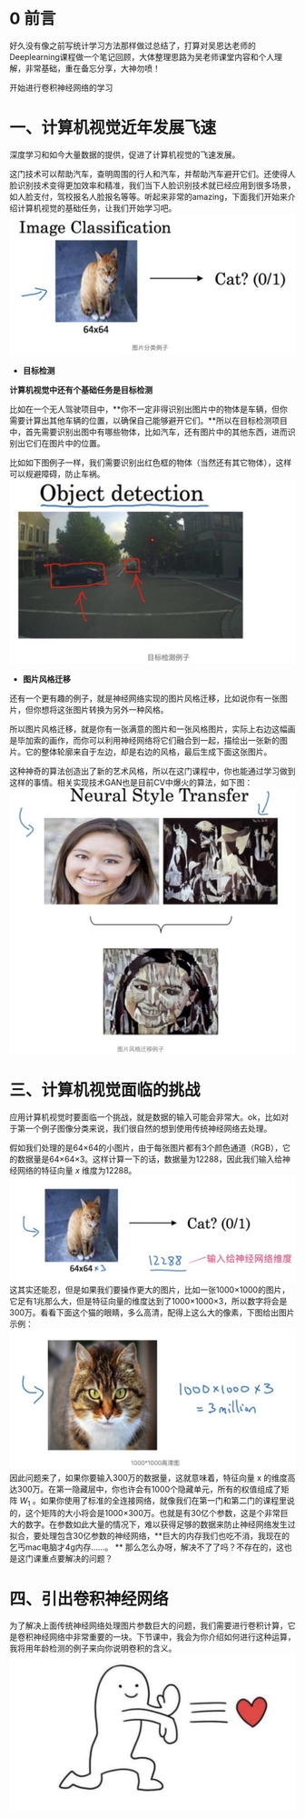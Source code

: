 # 0 前言
好久没有像之前写统计学习方法那样做过总结了，打算对吴恩达老师的Deeplearning课程做一个笔记回顾，大体整理思路为吴老师课堂内容和个人理解，非常基础，重在备忘分享，大神勿喷！

开始进行卷积神经网络的学习

# 一、计算机视觉近年发展飞速
深度学习和如今大量数据的提供，促进了计算机视觉的飞速发展。

这门技术可以帮助汽车，查明周围的行人和汽车，并帮助汽车避开它们。还使得人脸识别技术变得更加效率和精准，我们当下人脸识别技术就已经应用到很多场景，如人脸支付，驾校报名人脸报名等等。听起来非常的amazing，下面我们开始来介绍计算机视觉的基础任务，让我们开始学习吧。
![avatar](./Pictures/4.1.1.jpg)
* **目标检测**

**计算机视觉中还有个基础任务是目标检测**

比如在一个无人驾驶项目中，**你不一定非得识别出图片中的物体是车辆，但你需要计算出其他车辆的位置，以确保自己能够避开它们。**所以在目标检测项目中，首先需要识别出图中有哪些物体，比如汽车，还有图片中的其他东西，进而识别出它们在图片中的位置。

比如如下图例子一样，我们需要识别出红色框的物体（当然还有其它物体），这样可以规避障碍，防止车祸。
![avatar](./Pictures/4.1.2.jpg)
* **图片风格迁移**

还有一个更有趣的例子，就是神经网络实现的图片风格迁移，比如说你有一张图片，但你想将这张图片转换为另外一种风格。

所以图片风格迁移，就是你有一张满意的图片和一张风格图片，实际上右边这幅画是毕加索的画作，而你可以利用神经网络将它们融合到一起，描绘出一张新的图片。它的整体轮廓来自于左边，却是右边的风格，最后生成下面这张图片。

这种神奇的算法创造出了新的艺术风格，所以在这门课程中，你也能通过学习做到这样的事情。相关实现技术GAN也是目前CV中爆火的算法，如下图：
![avatar](./Pictures/4.1.3.jpg)
# 三、计算机视觉面临的挑战
应用计算机视觉时要面临一个挑战，就是数据的输入可能会非常大。ok，比如对于第一个例子图像分类来说，我们很自然的想到使用传统神经网络去处理。

假如我们处理的是64×64的小图片，由于每张图片都有3个颜色通道（RGB），它的数据量是64×64×3。这样计算一下的话，数据量为12288，因此我们输入给神经网络的特征向量 $x$ 维度为12288。
![avatar](./Pictures/4.1.4.jpg)
这其实还能忍，但是如果我们要操作更大的图片，比如一张1000×1000的图片，它足有1兆那么大，但是特征向量的维度达到了1000×1000×3，所以数字将会是300万。看看下面这个猫的眼睛，多么高清，配得上这么大的像素，下图给出图片示例：
![avatar](./Pictures/4.1.5.jpg)
因此问题来了，如果你要输入300万的数据量，这就意味着，特征向量 x 的维度高达300万。在第一隐藏层中，你也许会有1000个隐藏单元，所有的权值组成了矩阵 $W_{1}$ 。如果你使用了标准的全连接网络，就像我们在第一门和第二门的课程里说的，这个矩阵的大小将会是1000×300万。也就是有30亿个参数，这是个非常巨大的数字。在参数如此大量的情况下，难以获得足够的数据来防止神经网络发生过拟合，要处理包含30亿参数的神经网络，**巨大的内存我们也吃不消，我现在的乞丐mac电脑才4g内存......。
**
那么怎么办呀，解决不了了吗？不存在的，这也是这门课重点要解决的问题？

# 四、引出卷积神经网络
为了解决上面传统神经网络处理图片参数巨大的问题，我们需要进行卷积计算，它是卷积神经网络中非常重要的一块。下节课中，我会为你介绍如何进行这种运算，我将用年龄检测的例子来向你说明卷积的含义。
![avatar](./Pictures/4.1.6.jpg)
